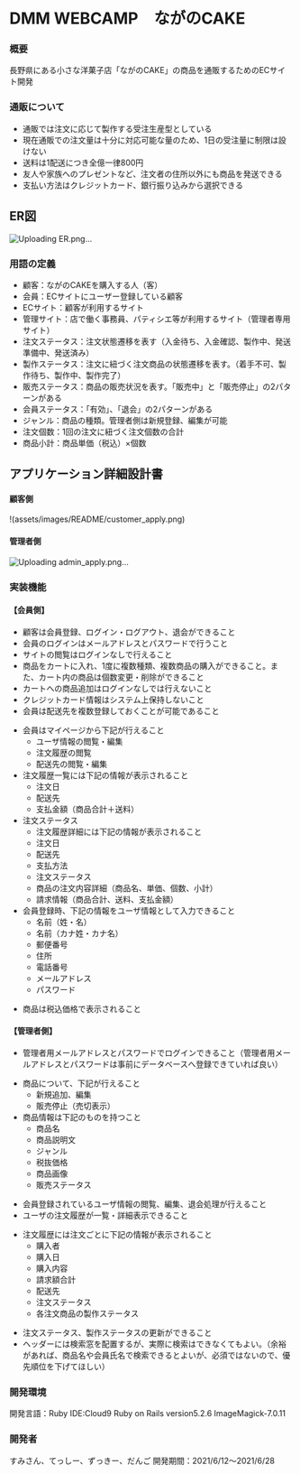 # DMM WEBCAMP　ながのCAKE

### 概要
長野県にある小さな洋菓子店「ながのCAKE」の商品を通販するためのECサイト開発

### 通販について
* 通販では注文に応じて製作する受注生産型としている
* 現在通販での注文量は十分に対応可能な量のため、1日の受注量に制限は設けない
* 送料は1配送につき全億一律800円
* 友人や家族へのプレゼントなど、注文者の住所以外にも商品を発送できる
* 支払い方法はクレジットカード、銀行振り込みから選択できる

## ER図
![Uploading ER.png…]()

### 用語の定義
* 顧客：ながのCAKEを購入する人（客）
* 会員：ECサイトにユーザー登録している顧客
* ECサイト：顧客が利用するサイト
* 管理サイト：店で働く事務員、パティシエ等が利用するサイト（管理者専用サイト）
* 注文ステータス：注文状態遷移を表す（入金待ち、入金確認、製作中、発送準備中、発送済み）
* 製作ステータス：注文に紐づく注文商品の状態遷移を表す。（着手不可、製作待ち、製作中、製作完了）
* 販売ステータス：商品の販売状況を表す。「販売中」と「販売停止」の2パターンがある
* 会員ステータス：「有効」、「退会」の2パターンがある
* ジャンル：商品の種類。管理者側は新規登録、編集が可能
* 注文個数：1回の注文に紐づく注文個数の合計
* 商品小計：商品単価（税込）×個数

## アプリケーション詳細設計書
#### 顧客側
!(assets/images/README/customer_apply.png)


#### 管理者側
![Uploading admin_apply.png…]()



### 実装機能
#### 【会員側】
* 顧客は会員登録、ログイン・ログアウト、退会ができること
* 会員のログインはメールアドレスとパスワードで行うこと
* サイトの閲覧はログインなしで行えること
* 商品をカートに入れ、1度に複数種類、複数商品の購入ができること。また、カート内の商品は個数変更・削除ができること
* カートへの商品追加はログインなしでは行えないこと
* クレジットカード情報はシステム上保持しないこと
* 会員は配送先を複数登録しておくことが可能であること
- 会員はマイページから下記が行えること
  - ユーザ情報の閲覧・編集
  - 注文履歴の閲覧
  - 配送先の閲覧・編集
- 注文履歴一覧には下記の情報が表示されること
  - 注文日
  - 配送先
  - 支払金額（商品合計＋送料）
- 注文ステータス
  - 注文履歴詳細には下記の情報が表示されること
  - 注文日
  - 配送先
  - 支払方法
  - 注文ステータス
  - 商品の注文内容詳細（商品名、単価、個数、小計）
  - 請求情報（商品合計、送料、支払金額）
- 会員登録時、下記の情報をユーザ情報として入力できること
  - 名前（姓・名）
  - 名前（カナ姓・カナ名）
  - 郵便番号
  - 住所
  - 電話番号
  - メールアドレス
  - パスワード
* 商品は税込価格で表示されること

#### 【管理者側】
* 管理者用メールアドレスとパスワードでログインできること（管理者用メールアドレスとパスワードは事前にデータベースへ登録できていれば良い）
- 商品について、下記が行えること
  - 新規追加、編集
  - 販売停止（売切表示）
- 商品情報は下記のものを持つこと
  - 商品名
  - 商品説明文
  - ジャンル
  - 税抜価格
  - 商品画像
  - 販売ステータス
* 会員登録されているユーザ情報の閲覧、編集、退会処理が行えること
* ユーザの注文履歴が一覧・詳細表示できること
- 注文履歴には注文ごとに下記の情報が表示されること
  - 購入者
  - 購入日
  - 購入内容
  - 請求額合計
  - 配送先
  - 注文ステータス
  - 各注文商品の製作ステータス
* 注文ステータス、製作ステータスの更新ができること
* ヘッダーには検索窓を配置するが、実際に検索はできなくてもよい。（余裕があれば、商品名や会員氏名で検索できるとよいが、必須ではないので、優先順位を下げてほしい）

### 開発環境
開発言語：Ruby IDE:Cloud9 Ruby on Rails version5.2.6 ImageMagick-7.0.11


### 開発者
すみさん、てっしー、ずっきー、だんご
開発期間：2021/6/12〜2021/6/28